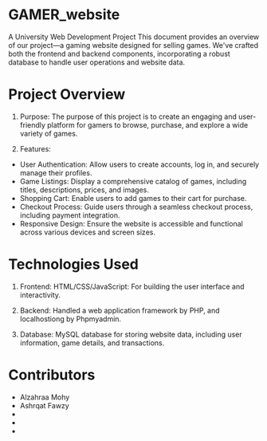# GAMER_website
A University Web Development Project
This document provides an overview of our project—a gaming website designed for selling games. We've crafted both the frontend and backend components, incorporating a robust database to handle user operations and website data.

# Project Overview
1. Purpose:
 The purpose of this project is to create an engaging and user-friendly platform for gamers to browse, purchase, and explore a wide variety of games.

2. Features:
- User Authentication: Allow users to create accounts, log in, and securely manage their profiles.
- Game Listings: Display a comprehensive catalog of games, including titles, descriptions, prices, and images.
- Shopping Cart: Enable users to add games to their cart for purchase.
- Checkout Process: Guide users through a seamless checkout process, including payment integration.
- Responsive Design: Ensure the website is accessible and functional across various devices and screen sizes.
  
# Technologies Used
1. Frontend:
 HTML/CSS/JavaScript: For building the user interface and interactivity.

2. Backend:
 Handled a web application framework by PHP, and localhostiong by Phpmyadmin.

3. Database:
 MySQL database for storing website data, including user information, game details, and transactions.

# Contributors
- Alzahraa Mohy
- Ashrqat Fawzy
-
-
-

